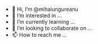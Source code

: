 - 👋 Hi, I’m @mihaiungureanu
- 👀 I’m interested in ...
- 🌱 I’m currently learning ...
- 💞️ I’m looking to collaborate on ...
- 📫 How to reach me ...

<!---
mihaiungureanu/mihaiungureanu is a ✨ special ✨ repository because its `README.md` (this file) appears on your GitHub profile.
You can click the Preview link to take a look at your changes.
--->
